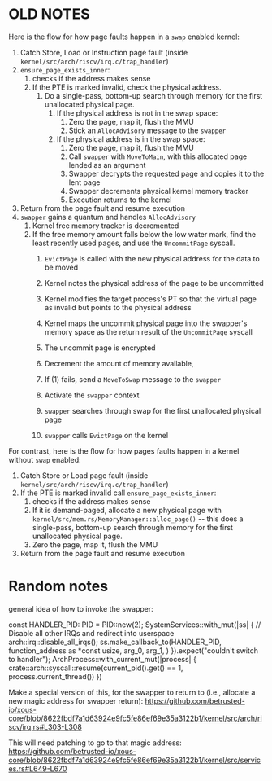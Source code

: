 
# OLD NOTES

Here is the flow for how page faults happen in a `swap` enabled kernel:

1. Catch Store, Load or Instruction page fault (inside `kernel/src/arch/riscv/irq.c/trap_handler`)
2. `ensure_page_exists_inner`:
   1. checks if the address makes sense
   2. If the PTE is marked invalid, check the physical address.
      1. Do a single-pass, bottom-up search through memory for the first unallocated physical page.
         1. If the physical address is not in the swap space:
            1. Zero the page, map it, flush the MMU
            2. Stick an `AllocAdvisory` message to the `swapper`
         2. If the physical address is in the swap space:
            1. Zero the page, map it, flush the MMU
            2. Call `swapper` with `MoveToMain`, with this allocated page lended as an argument
            3. Swapper decrypts the requested page and copies it to the lent page
            4. Swapper decrements physical kernel memory tracker
            5. Execution returns to the kernel
3. Return from the page fault and resume execution
4. `swapper` gains a quantum and handles `AllocAdvisory`
   1. Kernel free memory tracker is decremented
   2. If the free memory amount falls below the low water mark, find the least recently used pages, and use the `UncommitPage` syscall.
      1. `EvictPage` is called with the new physical address for the data to be moved
      2. Kernel notes the physical address of the page to be uncommitted
      3. Kernel modifies the target process's PT so that the virtual page as invalid but points to the physical address
      4. Kernel maps the uncommit physical page into the swapper's memory space as the return result of the `UncommitPage` syscall
      5. The uncommit page is encrypted

      6. Decrement the amount of memory available, 
      7. If (1) fails, send a `MoveToSwap` message to the `swapper`
      8. Activate the `swapper` context
      9. `swapper` searches through swap for the first unallocated physical page
      10. `swapper` calls `EvictPage` on the kernel


For contrast, here is the flow for how pages faults happen in a kernel without `swap` enabled:

1. Catch Store or Load page fault (inside `kernel/src/arch/riscv/irq.c/trap_handler`)
2. If the PTE is marked invalid call `ensure_page_exists_inner`:
   1. checks if the address makes sense
   2. If it is demand-paged, allocate a new physical page with `kernel/src/mem.rs/MemoryManager::alloc_page()` -- this does a single-pass, bottom-up search through memory for the first unallocated physical page.
   3. Zero the page, map it, flush the MMU
3. Return from the page fault and resume execution

# Random notes

general idea of how to invoke the swapper:

const HANDLER_PID: PID = PID::new(2);
SystemServices::with_mut(|ss| {
    // Disable all other IRQs and redirect into userspace
    arch::irq::disable_all_irqs();
    ss.make_callback_to(HANDLER_PID,
                        function_address as *const usize,
                        arg_0,
                        arg_1,
    )
}).expect("couldn't switch to handler");
ArchProcess::with_current_mut(|process| {
    crate::arch::syscall::resume(current_pid().get() == 1, process.current_thread())
})

Make a special version of this, for the swapper to return to (i.e., allocate a new magic address for swapper return):
https://github.com/betrusted-io/xous-core/blob/8622fbdf7a1d63924e9fc5fe86ef69e35a3122b1/kernel/src/arch/riscv/irq.rs#L303-L308

This will need patching to go to that magic address:
https://github.com/betrusted-io/xous-core/blob/8622fbdf7a1d63924e9fc5fe86ef69e35a3122b1/kernel/src/services.rs#L649-L670
